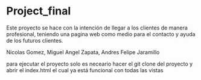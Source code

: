 
# Project_final
Este proyecto se hace con la intención de llegar a los clientes de manera profesional, teniendo una pagina web como medio 
para el contacto y ayuda de los futuros clientes.

Nicolas Gomez, Miguel Angel Zapata, Andres Felipe Jaramillo

para ejecutar el proyecto solo es neceario hacer el git clone del proyecto y abrir el index.html
el cual ya está funcional con todas las vistas

